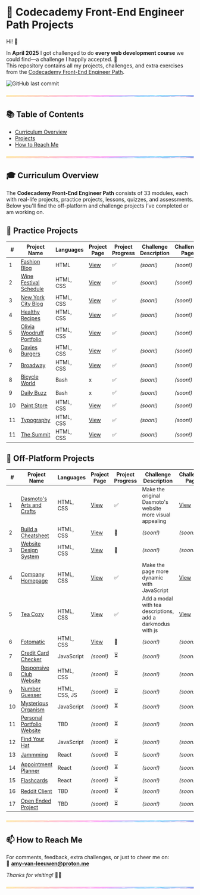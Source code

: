 # 🚀 Codecademy Front-End Engineer Path Projects

Hi! 👋

In **April 2025** I got challenged to do **every web development course** we could find—a challenge I happily accepted. 🎉  
This repository contains all my projects, challenges, and extra exercises from the [Codecademy Front-End Engineer Path](https://www.codecademy.com/learn/paths/front-end-engineer-career-path).

![GitHub last commit](https://img.shields.io/github/last-commit/PastelPrism/codecademy-front-end-engineer)

<img src="assets/pastel-banner.jpg" width="100%" height="5px" />

## 📚 Table of Contents
- [Curriculum Overview](#-curriculum-overview)
- [Projects](#projects)
- [How to Reach Me](#-how-to-reach-me)

<img src="assets/pastel-banner.jpg" width="100%" height="5px" />

## 🎓 Curriculum Overview

The **Codecademy Front-End Engineer Path** consists of 33 modules, each with real-life projects, practice projects, lessons, quizzes, and assessments.  
Below you'll find the off-platform and challenge projects I’ve completed or am working on.

## 📁 Practice Projects

| #  | Project Name                                                                 | Languages      | Project Page                                                                 | Project Progress | Challenge Description                      | Challenge Page                                                                 | Challenge Progress |
|----|------------------------------------------------------------------------------|----------------|---------------------------------------------------------------------------|------------------|--------------------------------------------|------------------------------------------------------------------------------|-------------------|
| 1  | [Fashion Blog](https://github.com/PastelPrism/codecademy-front-end-engineer/tree/main/fashion-blog) | HTML           | [View](https://pastelprism.github.io/codecademy-front-end-engineer/fashion-blog/) | ✅               | _(soon!)_                            | _(soon!)_                                                               | ⏳                |
| 2  | [Wine Festival Schedule](https://github.com/PastelPrism/codecademy-front-end-engineer/tree/main/wine-festival-schedule) | HTML, CSS      | [View](https://pastelprism.github.io/codecademy-front-end-engineer/wine-festival-schedule/) | ✅               | _(soon!)_                            | _(soon!)_                                                               | ⏳                |
| 3  | [New York City Blog](https://github.com/PastelPrism/codecademy-front-end-engineer/tree/main/new-york-city-blog) | HTML, CSS      | [View](https://pastelprism.github.io/codecademy-front-end-engineer/new-york-city-blog/) | ✅               | _(soon!)_                            | _(soon!)_                                                               | ⏳                |
| 4  | [Healthy Recipes](https://github.com/PastelPrism/codecademy-front-end-engineer/tree/main/healthy-recipes) | HTML, CSS      | [View](https://pastelprism.github.io/codecademy-front-end-engineer/healthy-recipes/) | ✅               | _(soon!)_                            | _(soon!)_                                                               | ⏳                |
| 5  | [Olivia Woodruff Portfolio](https://github.com/PastelPrism/codecademy-front-end-engineer/tree/main/olivia-woodruff-portfolio) | HTML, CSS      | [View](https://pastelprism.github.io/codecademy-front-end-engineer/olivia-woodruff-portfolio/) | ✅               | _(soon!)_                            | _(soon!)_                                                               | ⏳                |
| 6  | [Davies Burgers](https://github.com/PastelPrism/codecademy-front-end-engineer/tree/main/davies-burgers) | HTML, CSS      | [View](https://pastelprism.github.io/codecademy-front-end-engineer/davies-burgers/) | ✅               | _(soon!)_                            | _(soon!)_                                                               | ⏳                |
| 7  | [Broadway](https://github.com/PastelPrism/codecademy-front-end-engineer/tree/main/broadway) | HTML, CSS      | [View](https://pastelprism.github.io/codecademy-front-end-engineer/broadway/) | ✅               | _(soon!)_                            | _(soon!)_                                                               | ⏳                |
| 8  | [Bicycle World](https://github.com/PastelPrism/codecademy-front-end-engineer/tree/main/bicycle-world) | Bash           | x | ✅               | _(soon!)_                            | _(soon!)_                                                               | ⏳                |
| 9  | [Daily Buzz](https://github.com/PastelPrism/codecademy-front-end-engineer/tree/main/bicycle-world) | Bash           | x | ✅               | _(soon!)_                            | _(soon!)_                                                               | ⏳                |
| 10  | [Paint Store](https://github.com/PastelPrism/codecademy-front-end-engineer/tree/main/paint-store) | HTML, CSS           | [View](https://pastelprism.github.io/codecademy-front-end-engineer/paint-store/) | ✅               | _(soon!)_                            | _(soon!)_                                                               | ⏳                |
| 11  | [Typography](https://github.com/PastelPrism/codecademy-front-end-engineer/tree/main/typography) | HTML, CSS           | [View](https://pastelprism.github.io/codecademy-front-end-engineer/typography/) | ✅               | _(soon!)_                            | _(soon!)_                                                               | ⏳                |
| 11  | [The Summit](https://github.com/PastelPrism/codecademy-front-end-engineer/tree/main/the-summit) | HTML, CSS           | [View](https://pastelprism.github.io/codecademy-front-end-engineer/the-summit/) | ✅               | _(soon!)_                            | _(soon!)_                                                               | ⏳                |


## 📁 Off-Platform Projects

| #  | Project Name                                                                 | Languages      | Project Page                                                                 | Project Progress | Challenge Description                      | Challenge Page                                                                 | Challenge Progress |
|----|------------------------------------------------------------------------------|----------------|---------------------------------------------------------------------------|------------------|--------------------------------------------|------------------------------------------------------------------------------|-------------------|
| 1  | [Dasmoto's Arts and Crafts](https://github.com/PastelPrism/codecademy-front-end-engineer/tree/main/dasmotos-arts-crafts) | HTML, CSS      | [View](https://pastelprism.github.io/codecademy-front-end-engineer/dasmotos-arts-crafts/) | ✅               | Make the original Dasmoto's website more visual appealing | [View](https://pastelprism.github.io/codecademy-front-end-engineer/dasmotos-arts-crafts/challenge-page.html) | ✅                |
| 2  | [Build a Cheatsheet](https://github.com/PastelPrism/codecademy-front-end-engineer/tree/main/bash-reference-guide) | HTML, CSS      | [View](https://pastelprism.github.io/codecademy-front-end-engineer/bash-reference-guide/) | 🚧               | _(soon!)_                            | _(soon!)_                                                               | ⏳                |
| 3  | [Website Design System](https://github.com/PastelPrism/codecademy-front-end-engineer/tree/main/website-design-system) | HTML, CSS      | [View](https://pastelprism.github.io/codecademy-front-end-engineer/website-design-system/) | 🚧               | _(soon!)_                            | _(soon!)_                                                               | ⏳                |
| 4  | [Company Homepage](https://github.com/PastelPrism/codecademy-front-end-engineer/tree/main/company-homepage) | HTML, CSS      | [View](https://pastelprism.github.io/codecademy-front-end-engineer/company-homepage/) | ✅               | Make the page more dynamic with JavaScript | [View](https://pastelprism.github.io/codecademy-front-end-engineer/company-homepage/extra-challenge/index-challenge) | 🚧                |
| 5  | [Tea Cozy](https://github.com/PastelPrism/codecademy-front-end-engineer/tree/main/tea-cozy) | HTML, CSS      | [View](https://pastelprism.github.io/codecademy-front-end-engineer/tea-cozy/) | ✅               | Add a modal with tea descriptions, add a darkmodus with js | [View](https://pastelprism.github.io/codecademy-front-end-engineer/tea-cozy/extra/index-extra) | 🚧                |
| 6  | [Fotomatic](https://github.com/PastelPrism/codecademy-front-end-engineer/tree/main/fotomatic) | HTML, CSS      | [View](https://pastelprism.github.io/codecademy-front-end-engineer/fotomatic/) | 🚧               | _(soon!)_                            | _(soon!)_                                                               | ⏳                |
| 7  | [Credit Card Checker](https://github.com/PastelPrism/codecademy-front-end-engineer/tree/main/credit-card-checker) | JavaScript     | _(soon!)_                            | ⏳               | _(soon!)_                            | _(soon!)_                                                               | ⏳                |
| 8  | [Responsive Club Website](https://github.com/PastelPrism/codecademy-front-end-engineer/tree/main/responsive-club-website) | HTML, CSS      | _(soon!)_                            | ⏳               | _(soon!)_                            | _(soon!)_                                                               | ⏳                |
| 9  | [Number Guesser](https://github.com/PastelPrism/codecademy-front-end-engineer/tree/main/number-guesser) | HTML, CSS, JS  | _(soon!)_                            | ⏳               | _(soon!)_                            | _(soon!)_                                                               | ⏳                |
| 10 | [Mysterious Organism](https://github.com/PastelPrism/codecademy-front-end-engineer/tree/main/mysterious-organism) | JavaScript     | _(soon!)_                            | ⏳               | _(soon!)_                            | _(soon!)_                                                               | ⏳                |
| 11 | [Personal Portfolio Website](https://github.com/PastelPrism/codecademy-front-end-engineer/tree/main/personal-portfolio-website) | TBD            | _(soon!)_                            | ⏳               | _(soon!)_                            | _(soon!)_                                                               | ⏳                |
| 12 | [Find Your Hat](https://github.com/PastelPrism/codecademy-front-end-engineer/tree/main/find-your-hat) | JavaScript     | _(soon!)_                            | ⏳               | _(soon!)_                            | _(soon!)_                                                               | ⏳                |
| 13 | [Jammming](https://github.com/PastelPrism/codecademy-front-end-engineer/tree/main/jammming) | React          | _(soon!)_                            | ⏳               | _(soon!)_                            | _(soon!)_                                                               | ⏳                |
| 14 | [Appointment Planner](https://github.com/PastelPrism/codecademy-front-end-engineer/tree/main/appointment-planner) | React          | _(soon!)_                            | ⏳               | _(soon!)_                            | _(soon!)_                                                               | ⏳                |
| 15 | [Flashcards](https://github.com/PastelPrism/codecademy-front-end-engineer/tree/main/flashcards) | React          | _(soon!)_                            | ⏳               | _(soon!)_                            | _(soon!)_                                                               | ⏳                |
| 16 | [Reddit Client](https://github.com/PastelPrism/codecademy-front-end-engineer/tree/main/reddit-client) | TBD            | _(soon!)_                            | ⏳               | _(soon!)_                            | _(soon!)_                                                               | ⏳                |
| 17 | [Open Ended Project](https://github.com/PastelPrism/codecademy-front-end-engineer/tree/main/open-ended-project) | TBD            | _(soon!)_                            | ⏳               | _(soon!)_                            | _(soon!)_                                                               | ⏳                |

<img src="assets/pastel-banner.jpg" width="100%" height="5px" />

## 📫 How to Reach Me

For comments, feedback, extra challenges, or just to cheer me on:  
📩 **[amy-van-leeuwen@proton.me](mailto:amy-van-leeuwen@proton.me)**

_Thanks for visiting!_ 👋😊

<img src="assets/pastel-banner.jpg" width="100%" height="5px" />
